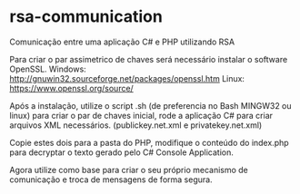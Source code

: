 # rsa-communication
Comunicação entre uma aplicação C# e PHP utilizando RSA

Para criar o par assimetrico de chaves será necessário instalar o software OpenSSL.
Windows: http://gnuwin32.sourceforge.net/packages/openssl.htm
Linux: https://www.openssl.org/source/

Após a instalação, utilize o script .sh (de preferencia no Bash MINGW32 ou linux) para criar o par de chaves inicial,  rode a aplicação C# para criar arquivos XML necessários. (publickey.net.xml e privatekey.net.xml)

Copie estes dois para a pasta do PHP, modifique o conteúdo do index.php para decryptar o texto gerado pelo C# Console Application.

Agora utilize como base para criar o seu próprio mecanismo de comunicação e troca de mensagens de forma segura.
